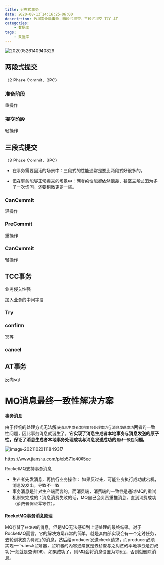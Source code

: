 ```yaml
---
title: 分布式事务
date: 2020-08-13T14:16:25+06:00
description: 数据库全局事物，两段式提交，三段式提交 TCC AT
categories:                                 
    - 数据库
tags:
    - 数据库
---
```


![20200526140940829](https://gitee.com/fengzhenbing/picgo/raw/master/20200526140940829.png)

## 两段式提交

（2 Phase Commit，2PC）

### **准备阶段**

重操作

### **提交阶段**

轻操作

## 三段式提交

（3 Phase Commit，3PC）

* 在事务需要回滚的场景中：三段式的性能通常是要比两段式好很多的。

* 但在事务能够正常提交的场景中：两者的性能都依然很差，甚至三段式因为多了一次询问，还要稍微更差一些。



### **CanCommit**

轻操作

### **PreCommit**

重操作

### **CanCommit**

轻操作





## TCC事务

业务侵入性强

加入业务的中间字段

### Try 

###  confirm

冥等

###  cancel







## AT事务

反向sql





# MQ消息最终一致性解决方案



#### 事务消息

由于传统的处理方式无法解决`消息生成者本地事务处理成功`与`消息发送成功`两者的一致性问题，因此事务消息就诞生了，**它实现了消息生成者本地事务与消息发送的原子性，保证了消息生成者本地事务处理成功与消息发送成功的`最终一致性`问题。**

 ![image-20211020111849317](https://gitee.com/fengzhenbing/picgo/raw/master/image-20211020111849317.png)

https://www.jianshu.com/p/eb571e4065ec

RocketMQ支持事务消息

* 生产者先发消息，再执行业务操作： 如果反过来，可能业务执行成功就宕机，消息没发出，导致不一致
* 事务消息是针对生产端而言的，而消费端，消费端的一致性是通过MQ的重试机制来完成的：消息消费失败的话，MQ自己会负责重推消息，直到消费成功（消费者保证幂等性）。



#### RocketMQ事务消息原理

MQ存储了`待发送`的消息，但是MQ无法感知到上游处理的最终结果。对于RocketMQ而言，它的解决方案非常的简单，就是其内部实现会有一个定时任务，去轮训状态为`待发送`的消息，然后给producer发送check请求，而producer必须实现一个check监听器，监听器的内容通常就是去检查与之对应的本地事务是否成功(一般就是查询DB)，如果成功了，则MQ会将消息设置为`可发送`，否则就删除消息。 